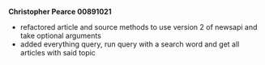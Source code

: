 **Christopher Pearce 00891021**
* refactored article and source methods to use version 2 of newsapi and take optional arguments 
* added everything query, run query with a search word and get all articles with said topic 